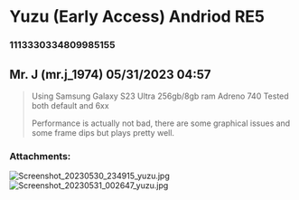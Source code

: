 # Yuzu (Early Access) Andriod RE5
### 1113330334809985155
## Mr. J (mr.j_1974) 05/31/2023 04:57 

> Using Samsung Galaxy S23 Ultra
> 256gb/8gb ram
> Adreno 740
> Tested both default and 6xx
> 
> Performance is actually not bad, there are some graphical issues and some frame dips but plays pretty well.
### Attachments: 
![Screenshot_20230530_234915_yuzu.jpg](https://yuzudiscordbackup.s3.us-west-2.amazonaws.com/files-media/1113330334809985155_Screenshot_20230530_234915_yuzu.jpg)
![Screenshot_20230531_002647_yuzu.jpg](https://yuzudiscordbackup.s3.us-west-2.amazonaws.com/files-media/1113330334809985155_Screenshot_20230531_002647_yuzu.jpg)

